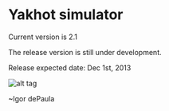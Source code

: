 Yakhot simulator
==========================

Current version is 2.1 

The release version is still under development.

Release expected date: Dec 1st, 2013

![alt tag](http://www.bu.edu/me/files/images/people/yakhot.jpg)

~Igor dePaula
